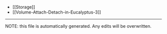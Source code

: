 * [[Storage]]
* [[Volume-Attach-Detach-in-Eucalyptus-3]]

*****
NOTE: this file is automatically generated. Any edits will be overwritten.
